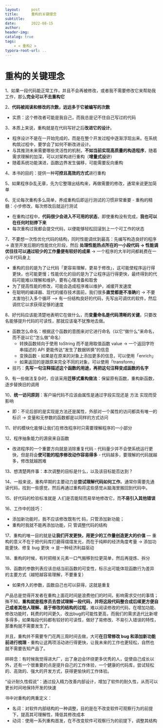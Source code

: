 ```yaml
---
layout:     post
title:      重构的关键理念
subtitle:  
date:       2022-08-15
author:     
header-img: 
catalog: true
tags:
    - < 重构2 >
typora-root-url: ..
---
```


# 重构的关键理念

1、如果一段代码能正常工作，并且不会再被修改，或者我不需要修改它来帮助我工作，那么**完全可以不去重构它**

2、**代码被阅读和修改的次数，远远多于它被编写的次数**

- 实质：这个修改者可能是我自己，而我总是记不住自己写过的代码

3、本质上来说，重构就是在代码写好之后**改进它的设计**。

- 程序设计不是在一开始完成的，而是在整个开发过程中逐渐浮现出来。在系统构筑过程中，要学会了如何不断改进设计。
- 与其推测未来需要哪些灵活性的机制，**不如当前实现高质量的构造程序**，随着需求理解的加深，可以对架构进行重构（**增量式设计**）
- 随着系统功能演进，函数边界发生偏移，可能需要反向重构

4、本书的目的：提供一种**可控且高效的方式**进行重构

5、如果程序杂乱无章，先为它整理出结构来，再做需要的修改，通常来说更加简单

6、无论每次重构多么简单，养成重构后即运行测试的习惯非常重要 - 重构的精髓：小步修改，每次修改后就运行测试

- 在重构过程中，**代码很少会进入不可用的状态**，即使重构没有完成，**我也可以在任何时刻停下来**
- 每次重构过我都会提交代码，以便能够轻松回滚到上一个可工作的状态

7、不要想一次性优化代码的结构，同时性能调优到最高：先编写构造良好的程序 -> 直至开发后期的性能优化阶段，然后 **处理性能热点所在的一小段代码 -> 性能调优往往可以通过较少的工作量便有较好的成果** -> 一个程序的大半时间都耗费在一小半代码身上

- 重构的目的是为了让代码「更容易理解，更易于修改」，这可能使程序运行得更快，也可能更慢；性能优化的目的是为了让程序运行得更快，最终得到的代码可能难以理解和维护，要有心理准备和取舍
- 为了提高性能的修改，可能会造成程序难以维护，减缓开发速度
- 在聪明的编译器、现代的缓存技术面前，我们很多**直觉都是不准确**的 -> 不要太害怕引入多个循环 --> 有一份结构良好的代码，先写出可调优的软件，然后调优它以求获得足够的速度

8、好代码应该能清楚地表明它在做什么，而**变量命名是代码清晰的关键**。只要改名能够提升代码的可读性，那就应该毫不犹豫地去做。

- 函数怎么命名：根据这个函数的意图来对它进行命名（以它“做什么”来命名，而不是以它“怎么做”命名）
  - 转换函数倾向于使用 toString 而不是用取值函数 value -> 一个返回字符串描述的 API 更能传达“发生了数据转换”的信息
  - 变换函数 - 如果是在原来的对象上添加更多的信息，可以使用「enrich」
  - 如果返回的是跟原来完全不同的对象，可以使用「transform」
- 技巧：**先写一句注释描述这个函数的用途，再把这句注释变成函数的名字**

9、有一些做法复杂时，应该采用**迁移式重构做法**：保留原有函数，重构新函数，逐步替换旧的调用

10、**统一访问原则**：客户端代码不应该由属性是通过字段实现还是 方法 实现而受影响

- 即：不论后部的是实现是方法还是属性，外部对一个属性的访问都具有唯一的标识 -> 变量和无参数的函数都是以同样的方式访问

11、好的模块化能够让我们在修改程序时只需要理解程序的一小部分

12、程序抽象能力的源泉来自函数

- 改进程序的一个重要方向就是消除重复代码 - 代码量少并不会使系统运行更快，但是将会**使可能的程序修改动作容易得多** - 代码越多，要理解的代码就越多，修改就越困难

13、想清楚两件事：本次调整的目标是什么，以及该目标能否达到？

14、一般来说，重构早期的主要动力是**尝试理解代码如何工作**。通常你需要先通读代码，找到一些感觉，然后再通过重构将这些感觉从脑海里搬回到代码中。

15、好代码的检验标准就是 人们是否能轻而易举地修改它，而**不易引入其他错误**

16、工作中的技巧：

- 添加新功能时，我不应该修改既有代 码，只管添加新功能；
- 重构时我就不能再添加功能，只 管调整代码的结构

17、重构的唯一目的就是**让我们开发更快，用更少的工作量创造更大的价值** — 重构的意义不在于把代码库打磨得熠熠发光，而在于纯粹的经济角度考量 -> 添加功能更快、修复 bug 更快 -> 是一种经济利益驱动

18、重构的时候，有时把相关元素一口气搬移到位更简单，然后再提炼、拆分

19、函数的参数列表应该总结当前函数的可变性，标示出可能体现函数行为差异的主要方式（越短越容易理解，不要重复）

- 如果传入的参数，函数自己也可以获得，这就是重复



产品总是觉得开发者在重构上面花时间是浪费他们的时间，影响需求交付的事情；殊不知，**重构就是程序员去尝试理解一段代码，并将这段代码整合成后续更方便自己或者其他人理解、易于修改的结构的过程**，难以阅读修改的代码，在增加功能、修改功能时，耗费的时间更久、改出bug的可能性更高，而我们的需求迭代比新增多得多，如果每段代码都有较好的可读性，做好了易修改、不易引入错误的特性，那重构就不需要发生了。

并且，重构并不需要专门花两三周时间去做，大可**在日常修改 bug 和添加新功能前进行梳理** - 重构让这两项活动进行得更快，让我未来的工作也更轻松，自然也就不需要告知产品了。

碎碎念：有时候我觉得进大厂，出了身边会环绕更多优秀的人，促使自己成长以外，还有一个很重要的点是提升自己的工作体验，一个健康的代码库，尝试轻松的、高效的、强大的开发方式，获得更愉快的工作体验。

“设计耐久性假说”：通过投入精力改善内部设计，增加了软件的耐久性，从而可以更长时间地保持开发的快速

书中对重构的两重定义：

- 名词：对软件内部结构的一种调整，目的是在不改变软件可观察行为的前提下，提高其可理解性，降低其修改成本
- 动词：使用一系列重构首发，在不改变软件可观察行为的前提下，调整其结构

